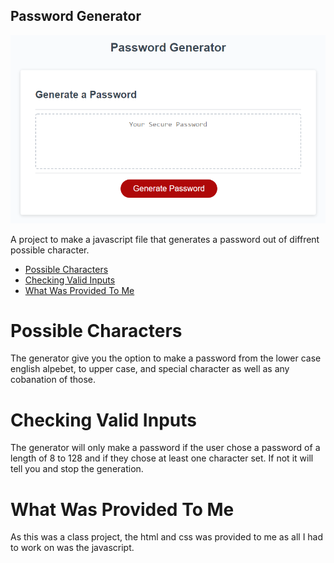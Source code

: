 ## Password Generator

![Password Generator](./assets/images/Capture.PNG "Password Generator")

A project to make a javascript file that generates a password out of diffrent possible character.

- [Possible Characters](#possible-characters)
- [Checking Valid Inputs](#checking-valid-inputs)
- [What Was Provided To Me](#what-was-provided-to-me)

# Possible Characters

The generator give you the option to make a password from the lower case english alpebet, to upper case, and special character as well as any cobanation of those.

# Checking Valid Inputs

The generator will only make a password if the user chose a password of a length of 8 to 128 and if they chose at least one character set. If not it will tell you and stop the generation.

# What Was Provided To Me

As this was a class project, the html and css was provided to me as all I had to work on was the javascript.